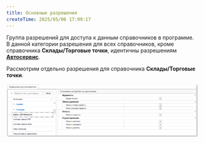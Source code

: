 ```yaml
---
title: Основные разрешения
createTime: 2025/05/06 17:09:17
---
```

Группа разрешений для доступа к данным справочников в программе. В данной категории разрешения для всех справочников, кроме справочника **Склады/Торговые точки**, идентичны разрешениям [**Автосервис**](../avtoservis/README.md).

Рассмотрим отдельно разрешения для справочника **Склады/Торговые точки**.

![](../../../../../assets/specification/image277.png)

